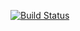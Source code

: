 [![Build Status](https://travis-ci.org/vikalpindia/vikalp.png?branch=master)](https://travis-ci.org/vikalpindia/vikalp)
